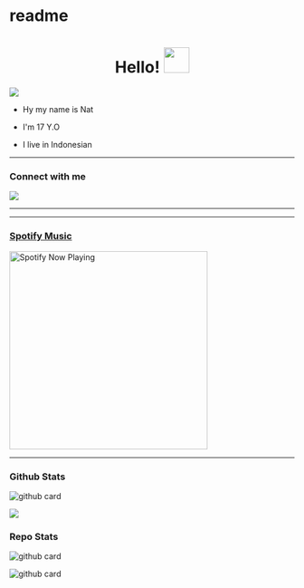 # readme
<h1 align="center">Hello! <img src="https://github.com/natxdixie/image/blob/main/f7c6afe87c8c19023946cb8747e54552.gif" style="border-radius:5;" width="45px" alt=""><br></h1>

<p align="center">

<a href="https://youtube.com/channel/UCvzvZtmK8qWfyzn1Mbl4KEA"><img align="center" height="auto" src="https://telegra.ph/file/896bd21569967ba62e4c8.jpg"/></a>

<p align="center">

- Hy my name is Nat

- I'm 17 Y.O

- I live in Indonesian

------

### Connect with me 

<p align="center">

  <a href="https://wa.me/6285777451314"><img src="https://img.shields.io/badge/WhatsApp-25D366?style=for-the-badge&logo=whatsapp&logoColor=white" /><br>

  

------

------

### Spotify Music

<p align="center">

  <a href="https://open.spotify.com/playlist/0yoLEOp92Gs9XgMo6MKUlV" target="_blank"><img src="https://now-playing-on-spotify.vercel.app/api/spotify" alt="Spotify Now Playing" width="350"/></a>

</p>

------

 

### Github Stats 

![github card](https://github-readme-stats.vercel.app/api?username=natxdixie&show_icons=true&theme=radical)

![](https://github-profile-summary-cards.vercel.app/api/cards/profile-details?username=Natx-C&theme=monokai)

### Repo Stats 

![github card](https://github-readme-stats.vercel.app/api/pin/?username=乂Nat&repo=bitch-bot&theme=dark)

![github card](https://github-readme-stats.vercel.app/api/pin/?username=natxdixie&repo=natxdixie.github.io&theme=dark)
